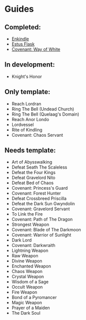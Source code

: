 # Guides

## Completed:
- [Enkindle](https://mattwydra.github.io/achievement_hunting/ds1/achievements/enkindle/index.html)
- [Estus Flask](https://mattwydra.github.io/achievement_hunting/ds1/achievements/estus-flask/index.html)
- [Covenant: Way of White](https://mattwydra.github.io/achievement_hunting/ds1/achievements/covenant-way-of-white/index.html)

## In development:
- Knight's Honor

## Only template:
- Reach Lordran
- Ring The Bell (Undead Church)
- Ring The Bell (Quelaag's Domain)
- Reach Anor Londo
- Lordvessel
- Rite of Kindling
- Covenant: Chaos Servant

## Needs template:
- Art of Abysswalking
- Defeat Seath The Scaleless
- Defeat the Four Kings
- Defeat Gravelord Nito
- Defeat Bed of Chaos
- Covenant: Princess's Guard
- Covenant: Forest Hunter
- Defeat Crossbreed Priscilla
- Defeat the Dark Sun Gwyndolin
- Covenant: Gravelord Servant
- To Link the Fire
- Covenant: Path of The Dragon
- Strongest Weapon
- Covenant: Blade of The Darkmoon
- Covenant: Warrior of Sunlight
- Dark Lord
- Covenant: Darkwraith
- Lightning Weapon
- Raw Weapon
- Divine Weapon
- Enchanted Weapon
- Chaos Weapon
- Crystal Weapon
- Wisdom of a Sage
- Occult Weapon
- Fire Weapon
- Bond of a Pyromancer
- Magic Weapon
- Prayer of a Maiden
- The Dark Soul